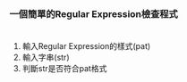 ### 一個簡單的Regular Expression檢查程式<br><br>
1. 輸入Regular Expression的樣式(pat)
2. 輸入字串(str)
3. 判斷str是否符合pat格式